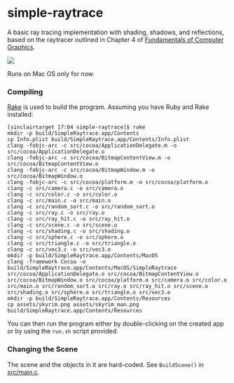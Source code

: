 # simple-raytrace
A basic ray tracing implementation with shading, shadows, and reflections, based on the raytracer outlined 
in Chapter 4 of [Fundamentals of Computer Graphics](https://www.amazon.com/Fundamentals-Computer-Graphics-Fourth-Marschner/dp/1482229390/ref=pd_sbs_14_img_0?_encoding=UTF8&psc=1&refRID=GHEARH14T336MV9W8EBW).

![](render.gif)

Runs on Mac OS only for now.

### Compiling
[Rake](http://rake.rubyforge.org/) is used to build the program. Assuming you have Ruby and Rake installed:
```
[sinclairtarget 17:04 simple-raytrace]$ rake
mkdir -p build/SimpleRaytrace.app/Contents
cp Info.plist build/SimpleRaytrace.app/Contents/Info.plist
clang -fobjc-arc -c src/cocoa/ApplicationDelegate.m -o src/cocoa/ApplicationDelegate.o
clang -fobjc-arc -c src/cocoa/BitmapContentView.m -o src/cocoa/BitmapContentView.o
clang -fobjc-arc -c src/cocoa/BitmapWindow.m -o src/cocoa/BitmapWindow.o
clang -fobjc-arc -c src/cocoa/platform.m -o src/cocoa/platform.o
clang -c src/camera.c -o src/camera.o
clang -c src/color.c -o src/color.o
clang -c src/main.c -o src/main.o
clang -c src/random_sort.c -o src/random_sort.o
clang -c src/ray.c -o src/ray.o
clang -c src/ray_hit.c -o src/ray_hit.o
clang -c src/scene.c -o src/scene.o
clang -c src/shading.c -o src/shading.o
clang -c src/sphere.c -o src/sphere.o
clang -c src/triangle.c -o src/triangle.o
clang -c src/vec3.c -o src/vec3.o
mkdir -p build/SimpleRaytrace.app/Contents/MacOS
clang -framework Cocoa -o build/SimpleRaytrace.app/Contents/MacOS/SimpleRaytrace src/cocoa/ApplicationDelegate.o src/cocoa/BitmapContentView.o src/cocoa/BitmapWindow.o src/cocoa/platform.o src/camera.o src/color.o src/main.o src/random_sort.o src/ray.o src/ray_hit.o src/scene.o src/shading.o src/sphere.o src/triangle.o src/vec3.o
mkdir -p build/SimpleRaytrace.app/Contents/Resources
cp assets/skyrim.png assets/skyrim_man.png build/SimpleRaytrace.app/Contents/Resources
```

You can then run the program either by double-clicking on the created app or by using the `run.sh` script provided.

### Changing the Scene
The scene and the objects in it are hard-coded. See `BuildScene()` in [src/main.c](src/main.c). 
